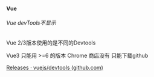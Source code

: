 #### Vue



###### Vue devTools不显示

Vue 2/3版本使用的是不同的Devtools



Vue3 只能用 >=6 的版本 Chrome 商店没有 只能下载github

[Releases · vuejs/devtools (github.com)](https://github.com/vuejs/devtools/releases)

